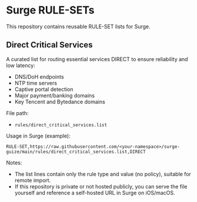 # Surge RULE-SETs

This repository contains reusable RULE-SET lists for Surge.

## Direct Critical Services

A curated list for routing essential services DIRECT to ensure reliability and low latency:
- DNS/DoH endpoints
- NTP time servers
- Captive portal detection
- Major payment/banking domains
- Key Tencent and Bytedance domains

File path:
- `rules/direct_critical_services.list`

Usage in Surge (example):

```
RULE-SET,https://raw.githubusercontent.com/<your-namespace>/surge-guize/main/rules/direct_critical_services.list,DIRECT
```

Notes:
- The list lines contain only the rule type and value (no policy), suitable for remote import.
- If this repository is private or not hosted publicly, you can serve the file yourself and reference a self-hosted URL in Surge on iOS/macOS.
